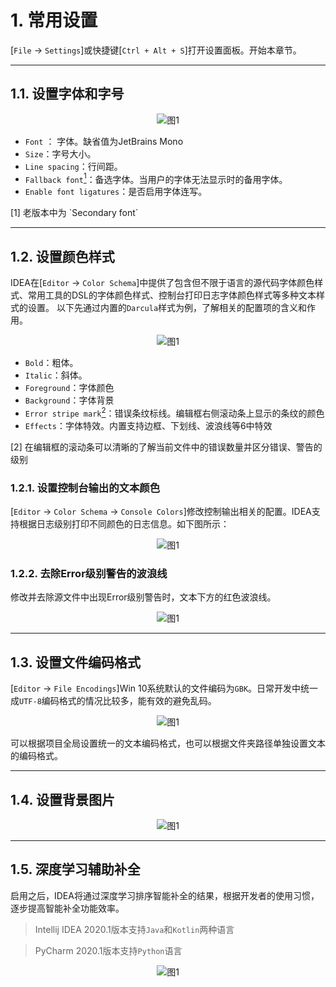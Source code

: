 # 1. 常用设置

[`File` -> `Settings`]或快捷键[`Ctrl + Alt + S`]打开设置面板。开始本章节。

----

## 1.1. 设置字体和字号

<div align="center"><img src="./images/301/1.png" alt="图1"/></div>

 * `Font` ： 字体。缺省值为JetBrains Mono
 * `Size`：字号大小。
 * `Line spacing`：行间距。
 * `Fallback font`[<sup>1</sup>](#refer-anchar-1)：备选字体。当用户的字体无法显示时的备用字体。
 * `Enable font ligatures`：是否启用字体连写。

<div id="refer-anchar-1"></div>
[1] 老版本中为 `Secondary font`

----
## 1.2. 设置颜色样式

IDEA在[`Editor` -> `Color Schema`]中提供了包含但不限于语言的源代码字体颜色样式、常用工具的DSL的字体颜色样式、控制台打印日志字体颜色样式等多种文本样式的设置。
以下先通过内置的`Darcula`样式为例，了解相关的配置项的含义和作用。

<div align="center"><img src="./images/301/3.png" alt="图1"/></div>

 * `Bold`：粗体。
 * `Italic`：斜体。
 * `Foreground`：字体颜色
 * `Background`：字体背景
 * `Error stripe mark`[<sup>2</sup>](#refer-anchar-2)：错误条纹标线。编辑框右侧滚动条上显示的条纹的颜色
 * `Effects`：字体特效。内置支持边框、下划线、波浪线等6中特效

<div id="refer-anchar-2"></div>
[2] 在编辑框的滚动条可以清晰的了解当前文件中的错误数量并区分错误、警告的级别

### 1.2.1. 设置控制台输出的文本颜色

[`Editor` -> `Color Schema` -> `Console Colors`]修改控制输出相关的配置。IDEA支持根据日志级别打印不同颜色的日志信息。如下图所示：
<div align="center"><img src="./images/301/2.png" alt="图1"/></div>

### 1.2.2. 去除Error级别警告的波浪线

修改并去除源文件中出现Error级别警告时，文本下方的红色波浪线。
<div align="center"><img src="./images/301/4.png" alt="图1"/></div>

----
## 1.3. 设置文件编码格式

[`Editor` -> `File Encodings`]Win 10系统默认的文件编码为`GBK`。日常开发中统一成`UTF-8`编码格式的情况比较多，能有效的避免乱码。

<div align="center"><img src="./images/301/5.png" alt="图1"/></div>

可以根据项目全局设置统一的文本编码格式，也可以根据文件夹路径单独设置文本的编码格式。



---
## 1.4. 设置背景图片

<div align="center"><img src="./images/301/6.png" alt="图1"/></div>

---
## 1.5. 深度学习辅助补全

启用之后，IDEA将通过深度学习排序智能补全的结果，根据开发者的使用习惯，逐步提高智能补全功能效率。

> Intellij IDEA 2020.1版本支持`Java`和`Kotlin`两种语言

> PyCharm 2020.1版本支持`Python`语言

<div align="center"><img src="./images/301/7.png" alt="图1"/></div>